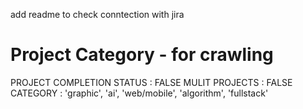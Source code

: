 add readme to check conntection with jira



# Project Category - for crawling
PROJECT COMPLETION STATUS : FALSE
MULIT PROJECTS : FALSE
CATEGORY : 'graphic', 'ai', 'web/mobile', 'algorithm', 'fullstack'